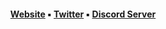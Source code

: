 <h4 align="center">

[Website](https://ryse.mp) ▪ [Twitter](https://ryse.mp/twitter) ▪ [Discord Server](https://discord.gg/KpT4ApCQ9p)
	
</h4>
